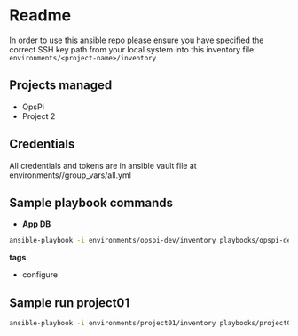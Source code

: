 # Readme

In order to use this ansible repo please ensure you have specified the correct SSH key path from your local system into this inventory file:
`environments/<project-name>/inventory`

## Projects managed

- OpsPi
- Project 2

## Credentials

All credentials and tokens are in ansible vault file at environments/<project-name>/group_vars/all.yml

## Sample playbook commands 

- **App DB**

```bash
ansible-playbook -i environments/opspi-dev/inventory playbooks/opspi-dev/database.yml  --ask-vault-pass
```

**tags**
  - configure

## Sample run project01

```bash
ansible-playbook -i environments/project01/inventory playbooks/project01/api-servers.yml
```

